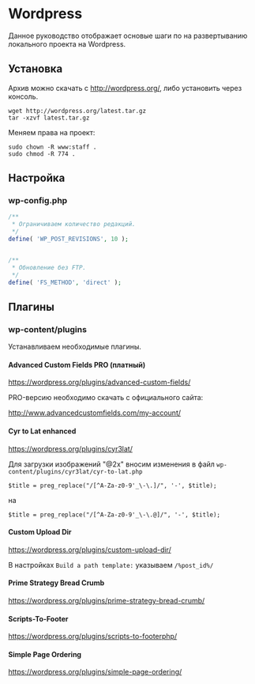 # Wordpress
Данное руководство отображает основые шаги по на развертыванию локального проекта на Wordpress.

## Установка
Архив можно скачать с http://wordpress.org/, либо установить через консоль.
```Shell
wget http://wordpress.org/latest.tar.gz
tar -xzvf latest.tar.gz
```
Меняем права на проект:
```Shell
sudo chown -R www:staff .
sudo chmod -R 774 .
```

## Настройка
### wp-config.php
```PHP
/**
 * Ограничиваем количество редакций.
 */
define( 'WP_POST_REVISIONS', 10 );


/**
 * Обновление без FTP.
 */
define( 'FS_METHOD', 'direct' );
```

## Плагины
### wp-content/plugins
Устанавливаем необходимые плагины.


#### Advanced Custom Fields PRO (платный)
https://wordpress.org/plugins/advanced-custom-fields/

PRO-версию необходимо скачать с официального сайта:

http://www.advancedcustomfields.com/my-account/


#### Cyr to Lat enhanced
https://wordpress.org/plugins/cyr3lat/

Для загрузки изображений "@2x" вносим изменения в файл `wp-content/plugins/cyr3lat/cyr-to-lat.php`
```
$title = preg_replace("/[^A-Za-z0-9'_\-\.]/", '-', $title);
``` 
на
```
$title = preg_replace("/[^A-Za-z0-9'_\-\.@]/", '-', $title);
```


#### Custom Upload Dir
https://wordpress.org/plugins/custom-upload-dir/

В настройках `Build a path template:` указываем `/%post_id%/`


#### Prime Strategy Bread Crumb
https://wordpress.org/plugins/prime-strategy-bread-crumb/


#### Scripts-To-Footer
https://wordpress.org/plugins/scripts-to-footerphp/


#### Simple Page Ordering
https://wordpress.org/plugins/simple-page-ordering/
